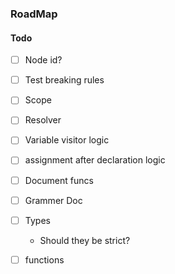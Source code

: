 ### RoadMap

#### Todo
- [ ] Node id?
- [ ] Test breaking rules
- [ ] Scope
- [ ] Resolver
- [ ] Variable visitor logic
- [ ] assignment after declaration logic
- [ ] Document funcs
- [ ] Grammer Doc
- [ ] Types
    - Should they be strict?
- [ ] functions

